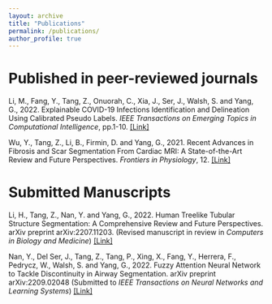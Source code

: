 ```yaml
---
layout: archive
title: "Publications"
permalink: /publications/
author_profile: true
---
```

# Published in peer-reviewed journals

Li, M., Fang, Y., Tang, Z., Onuorah, C., Xia, J., Ser, J., Walsh, S. and Yang, G., 2022. Explainable COVID-19 Infections Identification and Delineation Using Calibrated Pseudo Labels. <i>IEEE Transactions on Emerging Topics in Computational Intelligence</i>, pp.1-10.
[[Link]](https://ieeexplore.ieee.org/document/9836338)

Wu, Y., Tang, Z., Li, B., Firmin, D. and Yang, G., 2021. Recent Advances in Fibrosis and Scar Segmentation From Cardiac MRI: A State-of-the-Art Review and Future Perspectives. <i>Frontiers in Physiology</i>, 12.
[[Link]](https://www.frontiersin.org/articles/10.3389/fphys.2021.709230/full)

# Submitted Manuscripts

Li, H., Tang, Z., Nan, Y. and Yang, G., 2022. Human Treelike Tubular Structure Segmentation: A Comprehensive Review and Future Perspectives. arXiv preprint arXiv:2207.11203. (Revised manuscript in review in <i>Computers in Biology and Medicine</i>)
[[Link]](https://arxiv.org/abs/2207.11203)

Nan, Y., Del Ser, J., Tang, Z., Tang, P., Xing, X., Fang, Y., Herrera, F., Pedrycz, W., Walsh, S. and Yang, G., 2022. Fuzzy Attention Neural Network to Tackle Discontinuity in Airway Segmentation. arXiv preprint arXiv:2209.02048 (Submitted to <i>IEEE Transactions on Neural Networks and Learning Systems</i>)
[[Link]](https://arxiv.org/abs/2209.02048)

